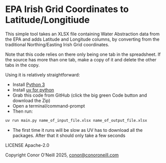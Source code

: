 # EPA Irish Grid Coordinates to Latitude/Longitiude
This simple tool takes an XLSX file containing Water Abstraction data from the EPA and adds Latitude and Longitude columns, by converting from the traditional Northing/Easting Irish Grid coordinates.

Note that this code relies on there only being one tab in the spreadsheet. If the source has more than one tab, make a copy of it and delete the other tabs in the copy.

Using it is relatively straightforward:

* Install [Python 3](****)
* Install [uv for python](https://github.com/astral-sh/uv?tab=readme-ov-file#installation)
* Grab this code from GitHub (click the big green Code button and download the Zip)
* Open a terminal/command-prompt
* Then run:

```bash
uv run main.py name_of_input_file.xlsx name_of_output_file.xlsx
```

* The first time it runs will be slow as UV has to download all the packages. After that it should only take a few seconds

LICENSE Apache-2.0

Copyright Conor O'Neill 2025, conor@conoroneill.com
